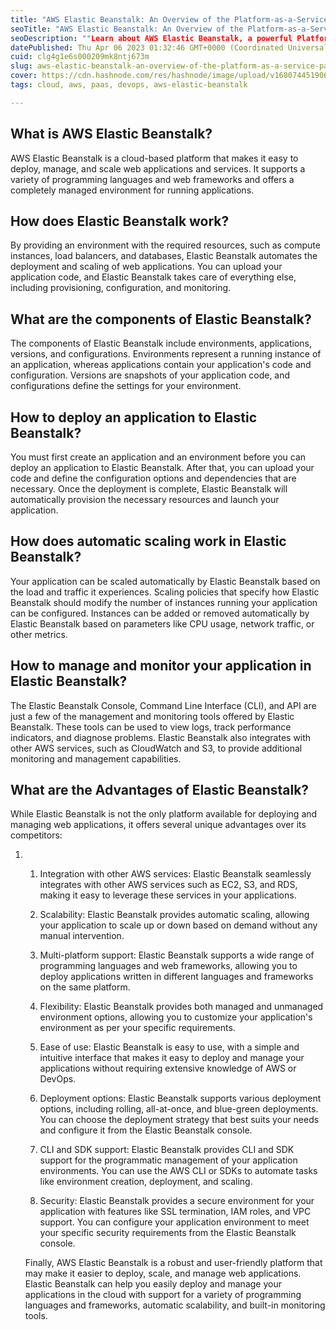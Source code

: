 ```yaml
---
title: "AWS Elastic Beanstalk: An Overview of the Platform-as-a-Service (PaaS) Solution"
seoTitle: "AWS Elastic Beanstalk: An Overview of the Platform-as-a-Service (PaaS)"
seoDescription: ""Learn about AWS Elastic Beanstalk, a powerful Platform-as-a-Service (PaaS) solution that simplifies application deployment and management on the cloud.""
datePublished: Thu Apr 06 2023 01:32:46 GMT+0000 (Coordinated Universal Time)
cuid: clg4g1e6s000209mk8ntj673m
slug: aws-elastic-beanstalk-an-overview-of-the-platform-as-a-service-paas-solution
cover: https://cdn.hashnode.com/res/hashnode/image/upload/v1680744519068/daf91bb9-fd68-4946-bc9c-95fd9ab7e536.png
tags: cloud, aws, paas, devops, aws-elastic-beanstalk

---
```


## What is AWS Elastic Beanstalk?

AWS Elastic Beanstalk is a cloud-based platform that makes it easy to deploy, manage, and scale web applications and services. It supports a variety of programming languages and web frameworks and offers a completely managed environment for running applications.

## How does Elastic Beanstalk work?

By providing an environment with the required resources, such as compute instances, load balancers, and databases, Elastic Beanstalk automates the deployment and scaling of web applications. You can upload your application code, and Elastic Beanstalk takes care of everything else, including provisioning, configuration, and monitoring.

## What are the components of Elastic Beanstalk?

The components of Elastic Beanstalk include environments, applications, versions, and configurations. Environments represent a running instance of an application, whereas applications contain your application's code and configuration. Versions are snapshots of your application code, and configurations define the settings for your environment.

## How to deploy an application to Elastic Beanstalk?

You must first create an application and an environment before you can deploy an application to Elastic Beanstalk. After that, you can upload your code and define the configuration options and dependencies that are necessary. Once the deployment is complete, Elastic Beanstalk will automatically provision the necessary resources and launch your application.

## How does automatic scaling work in Elastic Beanstalk?

Your application can be scaled automatically by Elastic Beanstalk based on the load and traffic it experiences. Scaling policies that specify how Elastic Beanstalk should modify the number of instances running your application can be configured. Instances can be added or removed automatically by Elastic Beanstalk based on parameters like CPU usage, network traffic, or other metrics.

## How to manage and monitor your application in Elastic Beanstalk?

The Elastic Beanstalk Console, Command Line Interface (CLI), and API are just a few of the management and monitoring tools offered by Elastic Beanstalk. These tools can be used to view logs, track performance indicators, and diagnose problems. Elastic Beanstalk also integrates with other AWS services, such as CloudWatch and S3, to provide additional monitoring and management capabilities.

## What are the Advantages of Elastic Beanstalk?

While Elastic Beanstalk is not the only platform available for deploying and managing web applications, it offers several unique advantages over its competitors:

1. 1. Integration with other AWS services: Elastic Beanstalk seamlessly integrates with other AWS services such as EC2, S3, and RDS, making it easy to leverage these services in your applications.
        
    2. Scalability: Elastic Beanstalk provides automatic scaling, allowing your application to scale up or down based on demand without any manual intervention.
        
    3. Multi-platform support: Elastic Beanstalk supports a wide range of programming languages and web frameworks, allowing you to deploy applications written in different languages and frameworks on the same platform.
        
    4. Flexibility: Elastic Beanstalk provides both managed and unmanaged environment options, allowing you to customize your application's environment as per your specific requirements.
        
    5. Ease of use: Elastic Beanstalk is easy to use, with a simple and intuitive interface that makes it easy to deploy and manage your applications without requiring extensive knowledge of AWS or DevOps.
        
    6. Deployment options: Elastic Beanstalk supports various deployment options, including rolling, all-at-once, and blue-green deployments. You can choose the deployment strategy that best suits your needs and configure it from the Elastic Beanstalk console.
        
    7. CLI and SDK support: Elastic Beanstalk provides CLI and SDK support for the programmatic management of your application environments. You can use the AWS CLI or SDKs to automate tasks like environment creation, deployment, and scaling.
        
    8. Security: Elastic Beanstalk provides a secure environment for your application with features like SSL termination, IAM roles, and VPC support. You can configure your application environment to meet your specific security requirements from the Elastic Beanstalk console.
        
    
    Finally, AWS Elastic Beanstalk is a robust and user-friendly platform that may make it easier to deploy, scale, and manage web applications. Elastic Beanstalk can help you easily deploy and manage your applications in the cloud with support for a variety of programming languages and frameworks, automatic scalability, and built-in monitoring tools.